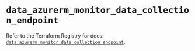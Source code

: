 # `data_azurerm_monitor_data_collection_endpoint`

Refer to the Terraform Registry for docs: [`data_azurerm_monitor_data_collection_endpoint`](https://registry.terraform.io/providers/hashicorp/azurerm/4.40.0/docs/data-sources/monitor_data_collection_endpoint).
